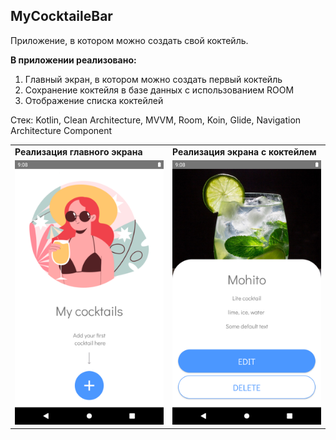 ## MyCocktaileBar

Приложение, в котором можно создать свой коктейль.

<b>В приложении реализовано:</b>
1. Главный экран, в котором можно создать первый коктейль
2. Сохранение коктейля в базе данных с использованием ROOM
3. Отображение списка коктейлей

Стек: Kotlin, Clean Architecture, MVVM, Room, Koin, Glide, Navigation Architecture Component 

<table>
  <tr>
    <td><b>Реализация главного экрана</b></td>
    <td><b>Реализация экрана с коктейлем</b></td>
  </tr>
  <tr>
    <td><img src="https://github.com/avbolotova/MyCocktaileBar/blob/master/app/src/main/res/drawable-v24/main_screenshot_image.png" width="300"></td>
    <td><img src="https://github.com/avbolotova/MyCocktaileBar/blob/master/app/src/main/res/drawable-v24/coctaile_screenshot_image.png" width="300"></td>
  </tr>
</table>
